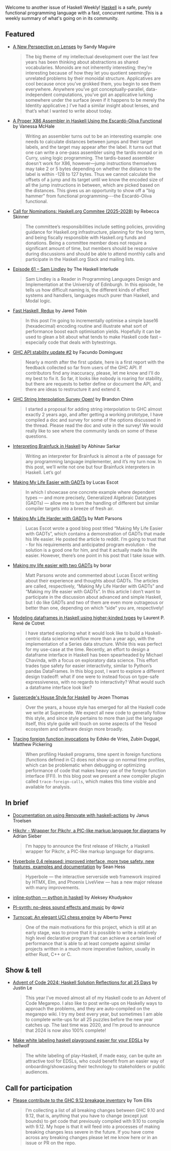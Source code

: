 Welcome to another issue of Haskell Weekly!
[Haskell](https://www.haskell.org) is a safe, purely functional programming language with a fast, concurrent runtime.
This is a weekly summary of what's going on in its community.

## Featured

- [A New Perspective on Lenses](https://reasonablypolymorphic.com/blog/code-lenses/) by Sandy Maguire
  > The big theme of my intellectual development over the last few years has been thinking about abstractions as shared vocabularies. Monoids are not inherently interesting; they’re interesting because of how they let you quotient seemingly-unrelated problems by their monoidal structure. Applicatives are cool because once you’ve grokked them, you begin to see them everywhere. Anywhere you’ve got conceptually-parallel, data-independent computations, you’ve got an applicative lurking somewhere under the surface (even if it happens to be merely the Identity applicative.) I’ve had a similar insight about lenses, and that’s what I wanted to write about today.

- [A Proper X86 Assembler in Haskell Using the Escardó-Oliva Functional](http://blog.vmchale.com/article/escardo-oliva-functional) by Vanessa McHale
  > Writing an assembler turns out to be an interesting example: one needs to calculate distances between jumps and their target labels, and the target may appear after the label. It turns out that one can write a one-pass assembler using the tardis monad or in Curry, using logic programming. The tardis-based assembler doesn't work for X86, however—jump instructions themselves may take 2 or 5 bytes depending on whether the distance to the label is within -128 to 127 bytes. Thus we cannot calculate the offsets of a jump and its target until we know the encoded size of all the jump instructions in between, which are picked based on the distances. This gives us an opportunity to show off a "big hammer" from functional programming---the Escardó-Oliva functional.

- [Call for Nominations: Haskell.org Commitee (2025-2028)](https://discourse.haskell.org/t/call-for-nominations-haskell-org-commitee-2025-2028/11223) by Rebecca Skinner
  > The committee’s responsibilities include setting policies, providing guidance for Haskell.org infrastructure, planning for the long term, and being fiscally responsible with Haskell.org funds and donations. Being a committee member does not require a significant amount of time, but members should be responsive during discussions and should be able to attend monthly calls and participate in the Haskell.org Slack and mailing lists.
  
- [Episode 61 – Sam Lindley](https://haskell.foundation/podcast/61/) by The Haskell Interlude
  > Sam Lindley is a Reader in Programming Languages Design and Implementation at the University of Edinburgh. In this episode, he tells us how difficult naming is, the different kinds of effect systems and handlers, languages much purer than Haskell, and Modal logic.
  
- [Fast Haskell, Redux](https://jtobin.io/fast-haskell-redux) by Jared Tobin
  > In this post I’m going to incrementally optimise a simple base16 (hexadecimal) encoding routine and illustrate what sort of performance boost each optimisation yields. Hopefully it can be used to glean a bit about what tends to make Haskell code fast – especially code that deals with bytestrings.

- [GHC API stability update #2](https://discourse.haskell.org/t/ghc-api-stability-update-2/11222) by Facundo Domínguez
  > Nearly a month after the first update, here is a first report with the feedback collected so far from users of the GHC API. If contributors find any inaccuracy, please, let me know and I’ll do my best to fix it. So far, it looks like nobody is roaring for stability, but there are requests to better define or document the API, and there are ideas to restructure it and extend it.

- [GHC String Interpolation Survey Open!](https://discourse.haskell.org/t/ghc-string-interpolation-survey-open/11245) by Brandon Chinn
  > I started a proposal for adding string interpolation to GHC almost exactly 2 years ago, and after getting a working prototype, I have compiled a doc and survey for some of the options discussed in the thread. Please read the doc and vote in the survey! We would really like to see where the community lands on some of these questions.
  
- [Interpreting Brainfuck in Haskell](https://abhinavsarkar.net/posts/brainfuck-interpreter/) by Abhinav Sarkar
  > Writing an interpreter for Brainfuck is almost a rite of passage for any programming language implementer, and it’s my turn now. In this post, we’ll write not one but four Brainfuck interpreters in Haskell. Let’s go!
  
- [Making My Life Easier with GADTs](https://acatalepsie.fr/posts/making-my-life-easier-with-gadts.html) by Lucas Escot
  > In which I showcase one concrete example where dependent types — and more precisely, Generalized Algebraic Datatypes (GADTs) — allow me to turn the handling of different but similar compiler targets into a breeze of fresh air.
  
- [Making My Life Harder with GADTs](https://www.parsonsmatt.org/2025/01/21/making_my_life_harder_with_gadts.html) by Matt Parsons
  > Lucas Escot wrote a good blog post titled “Making My Life Easier with GADTs”, which contains a demonstration of GADTs that made his life easier. He posted the article to reddit. I’m going to trust that - for his requirements and anticipated program evolution - the solution is a good one for him, and that it actually made his life easier. However, there’s one point in his post that I take issue with.
  
- [Making my life easier with two GADTs](http://systema10.org/posts/making-my-life-easier-with-two-gadts.html) by borar
  > Matt Parsons wrote and commented about Lucas Escot writing about their experience and thoughts about GADTs. The articles are called, respectively, “Making My Life Harder with GADTs” and “Making my life easier with GADTs”. In this article I don’t want to participate in the discussion about advanced and simple Haskell, but I do like GADTs and two of them are even more outrageous or better than one, depending on which “side” you are, respectively!
  
- [Modeling dataframes in Haskell using higher-kinded types](https://laurentrdc.xyz/posts/HKTGenerics.html) by Laurent P. René de Cotret
  > I have started exploring what it would look like to build a Haskell-centric data science workflow more than a year ago, with the implementation of a Series data structure. While this was perfect for my use-case at the time. Recently, an effort to design a dataframe interface in Haskell has been spearheaded by Michael Chavinda, with a focus on exploratory data science. This effort trades type safety for easier interactivity, similar to Python’s pandas DataFrames. In this blog post, I want to explore a different design tradeoff: what if one were to instead focus on type-safe expressiveness, with no regards to interactivity? What would such a dataframe interface look like?
  
- [Supercede's House Style for Haskell](https://jezenthomas.com/2025/01/style-guide/) by Jezen Thomas
  > Over the years, a house style has emerged for all the Haskell code we write at Supercede. We expect all new code to generally follow this style, and since style pertains to more than just the language itself, this style guide will touch on some aspects of the Yesod ecosystem and software design more broadly.
  
- [Tracing foreign function invocations](https://well-typed.com/blog/2025/01/trace-foreign-calls/) by Edsko de Vries, Zubin Duggal, Matthew Pickering
  > When profiling Haskell programs, time spent in foreign functions (functions defined in C) does not show up on normal time profiles, which can be problematic when debugging or optimizing performance of code that makes heavy use of the foreign function interface (FFI). In this blog post we present a new compiler plugin called `trace-foreign-calls`, which makes this time visible and available for analysis.

## In brief

- [Documentation on using Renovate with haskell-actions](https://github.com/haskell-actions/setup/issues/111) by Janus Troelsen

- [Hikchr - Wrapper for Pikchr, a PIC-like markup language for diagrams](https://discourse.haskell.org/t/hikchr-wrapper-for-pikchr-a-pic-like-markup-language-for-diagrams/11231) by Adrian Sieber
  > I’m happy to announce the first release of Hikchr, a Haskell wrapper for Pikchr, a PIC-like markup language for diagrams.

- [Hyperbole 0.4 released: improved interface, more type safety, new features, examples and documentation](https://discourse.haskell.org/t/ann-hyperbole-0-4-released-improved-interface-more-type-safety-new-features-examples-and-documentation/11252) by Sean Hess
  > Hyperbole — the interactive serverside web framework inspired by HTMX, Elm, and Phoenix LiveView — has a new major release with many improvements.

- [inline-python — python in haskell](https://discourse.haskell.org/t/ann-inline-python-python-in-haskell/11237) by Aleksey Khudyakov

- [Pl-synth: no-deps sound effects and music](https://discourse.haskell.org/t/pl-synth-no-deps-sound-effects-and-music/11234) by dpwiz

- [Turncoat: An elegant UCI chess engine](https://discourse.haskell.org/t/turncoat-an-elegant-uci-chess-engine/11255) by Alberto Perez
  > One of the main motivations for this project, which is still at an early stage, was to prove that it is possible to write a relatively high level declarative program that can achieve a certain level of performance that is able to at least compete against similar projects written in a much more imperative fashion, usually in either Rust, C++ or C.

## Show & tell

- [Advent of Code 2024: Haskell Solution Reflections for all 25 Days](https://blog.jle.im/entry/advent-of-code-2024.html) by Justin Le
  > This year I’ve moved almost all of my Haskell code to an Advent of Code Megarepo. I also like to post write-ups on Haskelly ways to approach the problems, and they are auto-compiled on the megarepo wiki. I try my best every year, but sometimes I am able to complete write-ups for all 25 puzzles before the new year catches up. The last time was 2020, and I’m proud to announce that 2024 is now also 100% complete!

- [Make white labeling haskell playground easier for your EDSLs](https://discourse.haskell.org/t/make-white-labeling-haskell-playground-easier-for-your-edsls/11257) by hellwolf
  > The white labeling of play-Haskell, if made easy, can be quite an attractive tool for EDSLs, who could benefit from an easier way of onboarding/showcasing their technology to stakeholders or public audiences.

## Call for participation

- [Please contribute to the GHC 9.12 breakage inventory](https://discourse.haskell.org/t/please-contribute-to-the-ghc-9-12-breakage-inventory/11241) by Tom Ellis
  > I’m collecting a list of all breaking changes between GHC 9.10 and 9.12, that is, anything that you have to change (except just bounds) to get code that previously compiled with 9.10 to compile with 9.12. My hope is that it will feed into a processes of making breaking changes less severe in the future. If you have come across any breaking changes please let me know here or in an issue or PR on the repo.
